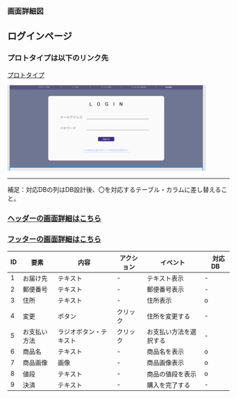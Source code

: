 

### 画面詳細図
## ログインページ
### プロトタイプは以下のリンク先
[プロトタイプ](https://www.figma.com/file/wcRIGueq4vM1sdFyJs55Xj/%E7%94%BB%E9%9D%A2%E3%83%87%E3%82%B6%E3%82%A4%E3%83%B3?node-id=0%3A1)

<img src = "./img/login.png" width = "450">

******

補足：対応DBの列はDB設計後、〇を対応するテーブル・カラムに差し替えること。

### [ヘッダーの画面詳細はこちら](https://github.com/Aso2001011/SD2A03Dev/blob/main/%E7%94%BB%E9%9D%A2%E8%A9%B3%E7%B4%B0%E5%9B%B3/%E3%83%98%E3%83%83%E3%83%80%E3%83%BC.md)
### [フッターの画面詳細はこちら](https://github.com/Aso2001011/SD2A03Dev/blob/main/%E7%94%BB%E9%9D%A2%E8%A9%B3%E7%B4%B0%E5%9B%B3/%E3%83%95%E3%83%83%E3%82%BF%E3%83%BC.md)

| ID | 要素 | 内容 | アクション | イベント |　対応DB |
|----|------|------|------------|---------|--------------|
|1|お届け先|テキスト|-|テキスト表示|-|
|2|郵便番号|テキスト|-|郵便番号表示|-|
|3|住所|テキスト|-|住所表示|o|
|4|変更|ボタン|クリック|住所を変更する|-|
|5|お支払い方法|ラジオボタン・テキスト|クリック|お支払い方法を選択する|-|
|6|商品名|テキスト|-|商品名を表示|o|
|7|商品画像|画像|-|商品画像表示|o|
|8|値段|テキスト|-|商品の値段を表示|o|
|9|決済|テキスト|-|購入を完了する|-|


